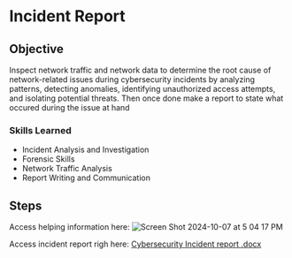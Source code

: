 # Incident Report 

## Objective

Inspect network traffic and network data to determine the root cause of network-related issues during cybersecurity incidents by analyzing patterns, detecting anomalies, identifying unauthorized access attempts, and isolating potential threats. Then once done make a report to state what occured during the issue at hand

### Skills Learned

- Incident Analysis and Investigation
- Forensic Skills
- Network Traffic Analysis
- Report Writing and Communication



## Steps
Access helping information here: ![Screen Shot 2024-10-07 at 5 04 17 PM](https://github.com/user-attachments/assets/9fbf8232-2cb4-499d-88d7-b0eb18dca212)

Access incident report righ here: [Cybersecurity Incident report .docx](https://github.com/user-attachments/files/17284969/Cybersecurity.Incident.report.docx)

